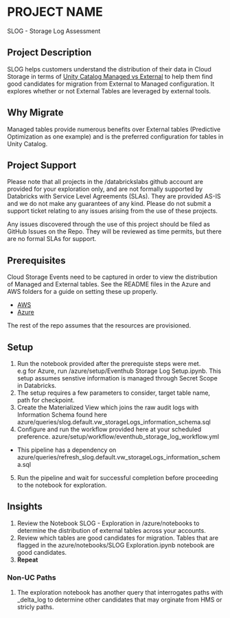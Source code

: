 # PROJECT NAME

SLOG - Storage Log Assessment

## Project Description

SLOG helps customers understand the distribution of their data in Cloud Storage in terms of [Unity Catalog Managed vs External](https://docs.databricks.com/aws/en/data-governance/unity-catalog/#managed-versus-external-tables-and-volumes) to help them find good candidates for migration from External to Managed configuration. It explores whether or not External Tables are leveraged by external tools.  

## Why Migrate

Managed tables provide numerous benefits over External tables (Predictive Optimization as one example) and is the preferred configuration for tables in Unity Catalog. 

## Project Support

Please note that all projects in the /databrickslabs github account are provided for your exploration only, and are not formally supported by Databricks with Service Level Agreements (SLAs).  They are provided AS-IS and we do not make any guarantees of any kind.  Please do not submit a support ticket relating to any issues arising from the use of these projects.

Any issues discovered through the use of this project should be filed as GitHub Issues on the Repo.  They will be reviewed as time permits, but there are no formal SLAs for support.

## Prerequisites

Cloud Storage Events need to be captured in order to view the distribution of Managed and External tables. See the README files in the Azure and AWS folders for a guide on setting these up properly.
 
- [AWS](aws/README.md)
- [Azure](azure/README.md)

The rest of the repo assumes that the resources are provisioned.

## Setup

1. Run the notebook provided after the prerequiste steps were met.  
e.g for Azure, run /azure/setup/Eventhub Storage Log Setup.ipynb.  This setup assumes senstive information is managed through Secret Scope in Databricks.
2. The setup requires a few parameters to consider, target table name, path for checkpoint.
3. Create the Materialized View which joins the raw audit logs with Information Schema found here azure/queries/slog.default.vw_storageLogs_information_schema.sql
4. Configure and run the workflow provided here at your scheduled preference. azure/setup/workflow/eventhub_storage_log_workflow.yml

* This pipeline has a dependency on azure/queries/refresh_slog.default.vw_storageLogs_information_schema.sql

5. Run the pipeline and wait for successful completion before proceeding to the notebook for exploration.

## Insights

1. Review the Notebook SLOG - Exploration in /azure/notebooks to determine the distribution of external tables across your accounts.
2. Review which tables are good candidates for migration.  Tables that are flagged in the azure/notebooks/SLOG Exploration.ipynb notebook are good candidates.  
3. **Repeat**

### Non-UC Paths

1. The exploration notebook has another query that interrogates paths with _delta_log to determine other candidates that may orginate from HMS or stricly paths.  

